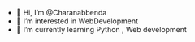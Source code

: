 - 👋 Hi, I’m @Charanabbenda
- 👀 I’m interested in WebDevelopment
- 🌱 I’m currently learning Python , Web development
<!---
Charanabbenda/Charanabbenda is a ✨ special ✨ repository because its `README.md` (this file) appears on your GitHub profile.
You can click the Preview link to take a look at your changes.
--->
